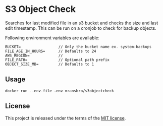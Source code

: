 # S3 Object Check

Searches for last modified file in an s3 bucket and checks the size and last edit timestamp.
This can be run on a cronjob to check for backup objects.

Following environment variables are available:
```
BUCKET=                 // Only the bucket name ex. system-backups
FILE_AGE_IN_HOURS=      // Defaults to 24
AWS_REGION=             // 
FILE_PATH=              // Optional path prefix
OBJECT_SIZE_MB=         // Defaults to 1
```

## Usage

`docker run --env-file .env mransbro/s3objectcheck`

## License

This project is released under the terms of the [MIT license](http://en.wikipedia.org/wiki/MIT_License).